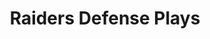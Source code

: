 ---
layout: playbook
title: Raiders Defense Plays
team: raiders
unit: defense
permalink: /raiders/defense/
---
